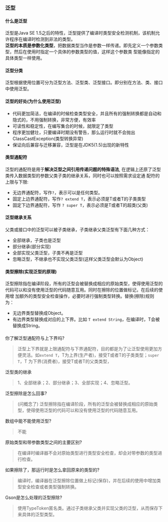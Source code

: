 ### 泛型

#### 什么是泛型

泛型是Java SE 1.5之后的特性，泛型提供了编译时类型安全检测机制，该机制允许程序在编译时检测到非法的类型。   
**泛型的本质是参数化类型**，把数据类型当作是参数一样传递。即先定义一个参数类型，然后在使用时指定一个具体的参数类型的值，这样这个参数类
型能像指定的具体类型一样使用。


#### 泛型分类

泛型根据使用位置可分为泛型方法、泛型类、泛型接口。即分别在方法、类、接口中使用泛型。


#### 泛型的好处(为什么使用泛型)

* 代码更加简洁，在编译的时候检查类型安全，并且所有的强制转换都是自动和隐式的，不用强制转换，非常方便，有效率
* 可读性和稳定性，在编写集合的时候，就限定了类型
* 程序更加健壮，只要编译时期没有警告，那么运行时就不会抛出ClassCastException(类型转换异常)
* 保证向后兼容与迁移兼容，泛型是在JDK5(1.5)出现的新特性


#### 类型通配符

泛型的通配符是用于**解决泛型之间引用传递问题的特殊语法**, 在逻辑上还原了泛型类传入数据类型的参数父类子类的继承关系，同时也可以按照需求设定通
配符的上限与下限:
* 无边界通配符，写作`?`，表示可以是任何类型。
* 固定上边界通配符，写作`? extend T`，表示必须是T或者T的子类类型
* 固定下边界通配符，写作 `? super T`，表示必须是T或者T的超类(父类)
    

#### 泛型继承关系

父类或接口中的泛型可以被子类继承，子类继承父类泛型有下面几种方式：
* 全部继承，子类也是泛型
* 部分继承(部分实现)
* 全部实现父类泛型，子类不再是泛型
* 忽略泛型，不继承也不实现父类泛型(这样父类泛型会默认为Object)


#### 类型擦除(实现泛型的原理)

泛型擦除指在编译阶段，所有的泛型会被替换成相应的原始类型，使得使用泛型的代码可以和没有使用泛型的代码随意互用。同时在擦除的位置做标记，在后续的使用增
加额外的类型安全检查操作，必要时进行强制类型转换。替换(擦除)规则为：

* 无边界类型替换成Object。
* 有边界类型替换成对应的上下界。比如 `T extend String`，在编译时，T会被替换成String。


#### 

你了解泛型通配符与上下界吗?
> 泛型上下界就是上限通配符与下界通配符，目的都是为了让泛型使用更加方便灵活。如`extend T`，T为上界(生产者)，接受T或者T的子类类型；`super T`，T
> 为下界(消费者)，接受T或者T的父类类型，

泛型类的继承
> 1、全部继承；2、部分继承；3、全部实现；4、忽略泛型。

泛型擦除是怎么回事?
> (问概念了) 泛型擦除指在编译阶段，所有的泛型会被替换成相应的原始类型，使得使用泛型的代码可以和没有使用泛型的代码随意互用。

数组中能不能使用泛型?
> 不能

原始类型和带参数类型之间的主要区别?
> 在编译时编译器不会对原始类型进行类型安全检查，却会对带参数的类型进行检查。

如果擦除了，那运行时是怎么拿回原来的类型的?
> 编译时，编译器在泛型擦除位置做上标记(保存)，并在后续的使用中增加类型安全检查或者类型强制转换。

Gson是怎么处理的泛型擦除?
> 使用TypeToken匿名类。通过子类继承父类并实现父类的泛型，从而保存下来具体的泛型类型。